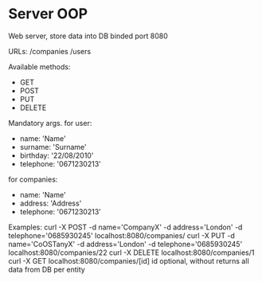 # Server OOP
Web server, store data into DB
binded port 8080

URLs:
/companies
/users

Available methods:
- GET
- POST
- PUT
- DELETE

Mandatory args.
for user:
- name: 'Name'
- surname: 'Surname'
- birthday: '22/08/2010'
- telephone: '0671230213'

for companies:
- name: 'Name'
- address: 'Address'
- telephone: '0671230213'

Examples:
curl -X POST  -d name='CompanyX' -d address='London' -d telephone='0685930245' localhost:8080/companies/
curl -X PUT  -d name='CoOSTanyX' -d address='London' -d telephone='0685930245' localhost:8080/companies/22
curl -X DELETE localhost:8080/companies/1
curl -X GET localhost:8080/companies/[id] id optional, without returns all data from DB per entity 
